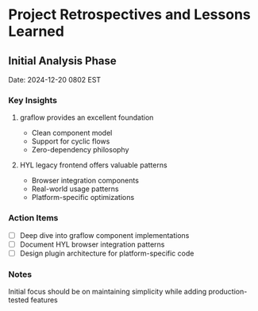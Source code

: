 # Project Retrospectives and Lessons Learned

## Initial Analysis Phase
Date: 2024-12-20 0802 EST

### Key Insights
1. graflow provides an excellent foundation
   - Clean component model
   - Support for cyclic flows
   - Zero-dependency philosophy

2. HYL legacy frontend offers valuable patterns
   - Browser integration components
   - Real-world usage patterns
   - Platform-specific optimizations

### Action Items
- [ ] Deep dive into graflow component implementations
- [ ] Document HYL browser integration patterns
- [ ] Design plugin architecture for platform-specific code

### Notes
Initial focus should be on maintaining simplicity while adding production-tested features
